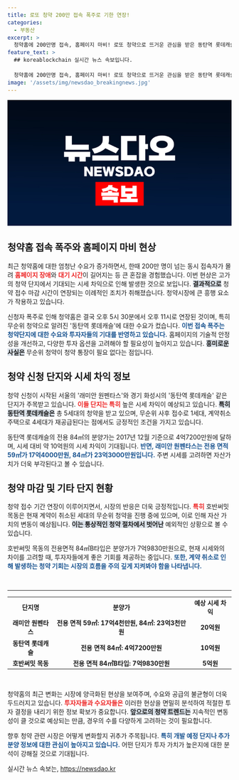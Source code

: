 ```yaml
---
title: 로또 청약 200만 접속 폭주로 기한 연장!
categories:
  - 부동산
excerpt: >
  청약홈에 200만명 접속, 홈페이지 마비! 로또 청약으로 뜨거운 관심을 받은 동탄역 롯데캐슬 등 10개 단지의 청약 마감이 이례적으로 연장됐다. 시세 차익 최대 20억원 기대! 클릭하고 자세한 소식을 확인하세요!
feature_text: >
  ## koreablockchain 실시간 뉴스 속보입니다.

  청약홈에 200만명 접속, 홈페이지 마비! 로또 청약으로 뜨거운 관심을 받은 동탄역 롯데캐슬 등 10개 단지의 청약 마감이 이례적으로 연장됐다. 시세 차익 최대 20억원 기대! 클릭하고 자세한 소식을 확인하세요!
image: '/assets/img/newsdao_breakingnews.jpg'
---
```


<p><img src="/assets/img/newsdao_breakingnews.jpg" alt="koreablockchain 속보" /></p>

<h2 data-ke-size="size26">청약홈 접속 폭주와 홈페이지 마비 현상</h2>

<p data-ke-size="size16">최근 청약홈에 대한 엄청난 수요가 증가하면서, 한때 200만 명이 넘는 동시 접속자가 몰려 <b><span style="color: #ee2323;">홈페이지 장애</span></b>와 <b><span style="color: #ee2323;">대기 시간</span></b>이 길어지는 등 큰 혼잡을 경험했습니다. 이번 현상은 고가의 청약 단지에서 기대되는 시세 차익으로 인해 발생한 것으로 보입니다. <b><span style="background-color: #21538527;">결과적으로</span></b> 청약 접수 마감 시간이 연장되는 이례적인 조치가 취해졌습니다. 청약시장에 큰 흥행 요소가 작용하고 있습니다.</p>

<p data-ke-size="size16">신청자 폭주로 인해 청약홈은 결국 오후 5시 30분에서 오후 11시로 연장된 것이며, 특히 무순위 청약으로 알려진 '동탄역 롯데캐슬'에 대한 수요가 컸습니다. <b><span style="color: #1a5490;">이번 접속 폭주는 청약단지에 대한 수요와 투자자들의 기대를 반영하고 있습니다.</span></b> 홈페이지의 기술적 안정성을 개선하고, 다양한 투자 옵션을 고려해야 할 필요성이 높아지고 있습니다. <b><span style="background-color: #21538527;">흥미로운 사실은</span></b> 무순위 청약이 청약 통장이 필요 없다는 점입니다.</p>

<h2 data-ke-size="size26">청약 신청 단지와 시세 차익 정보</h2>

<p data-ke-size="size16">청약 신청이 시작된 서울의 '래미안 원펜타스'와 경기 화성시의 '동탄역 롯데캐슬' 같은 단지가 주목받고 있습니다. <b><span style="color: #ee2323;">이들 단지는 특히</span></b> 높은 시세 차익이 예상되고 있습니다. <b><span style="background-color: #21538527;">특히 동탄역 롯데캐슬은</span></b> 총 5세대의 청약을 받고 있으며, 무순위 사후 접수로 1세대, 계약취소 주택으로 4세대가 재공급된다는 점에서도 긍정적인 조건을 가지고 있습니다.</p>

<p data-ke-size="size16">동탄역 롯데캐슬의 전용 84㎡의 분양가는 2017년 12월 기준으로 4억7200만원에 달하며, 시세 대비 약 10억원의 시세 차익이 기대됩니다. <b><span style="color: #1a5490;">반면, 래미안 원펜타스는 전용 면적 59㎡가 17억4000만원, 84㎡가 23억3000만원입니다.</span></b> 주변 시세를 고려하면 자산가치가 더욱 부각된다고 볼 수 있습니다.</p>

<h2 data-ke-size="size26">청약 마감 및 기타 단지 현황</h2>

<p data-ke-size="size16">청약 접수 기간 연장이 이루어지면서, 시장의 반응은 더욱 긍정적입니다. <b><span style="color: #ee2323;">특히</span></b> 호반써밋 목동은 현재 계약이 취소된 세대의 무순위 청약을 진행 중에 있으며, 이로 인해 자산 가치의 변동이 예상됩니다. <b><span style="background-color: #21538527;">이는 통상적인 청약 절차에서 벗어난</span></b> 예외적인 상황으로 볼 수 있습니다.</p>

<p data-ke-size="size16">호반써밋 목동의 전용면적 84㎡B타입은 분양가가 7억9830만원으로, 현재 시세와의 차이를 고려할 때, 투자자들에게 좋은 기회를 제공하는 중입니다. <b><span style="color: #1a5490;">또한, 계약 취소로 인해 발생하는 청약 기회는 시장의 흐름을 주의 깊게 지켜봐야 함을 나타냅니다.</span></b></p>

<p data-ke-size="size16">&nbsp;</p>

<hr>

<table>
  <tr>
    <td style="text-align: center; height: 17px;"><b>단지명</b></td>
    <td style="text-align: center; height: 17px;"><b>분양가</b></td>
    <td style="text-align: center; height: 17px;"><b>예상 시세 차익</b></td>
  </tr>
  <tr>
    <td style="text-align: center; height: 17px;"><b>래미안 원펜타스</b></td>
    <td style="text-align: center; height: 17px;"><b>전용 면적 59㎡: 17억4천만원, 84㎡: 23억3천만원</b></td>
    <td style="text-align: center; height: 17px;"><b>20억원</b></td>
  </tr>
  <tr>
    <td style="text-align: center; height: 17px;"><b>동탄역 롯데캐슬</b></td>
    <td style="text-align: center; height: 17px;"><b>전용 면적 84㎡: 4억7200만원</b></td>
    <td style="text-align: center; height: 17px;"><b>10억원</b></td>
  </tr>
  <tr>
    <td style="text-align: center; height: 17px;"><b>호반써밋 목동</b></td>
    <td style="text-align: center; height: 17px;"><b>전용 면적 84㎡B타입: 7억9830만원</b></td>
    <td style="text-align: center; height: 17px;"><b>5억원</b></td>
  </tr>
</table>

<p data-ke-size="size16">&nbsp;</p>

<p data-ke-size="size16">청약홈의 최근 변화는 시장에 양극화된 현상을 보여주며, 수요와 공급의 불균형이 더욱 두드러지고 있습니다. <b><span style="color: #ee2323;">투자자들과 수요자들은</span></b> 이러한 현상을 면밀히 분석하여 적절한 투자 결정을 내리기 위한 정보 확보가 중요합니다. <b><span style="background-color: #21538527;">앞으로의 청약 트렌드는</span></b> 지속적인 변동성이 클 것으로 예상되는 만큼, 경우의 수를 다양하게 고려하는 것이 필요합니다.</p>

<p data-ke-size="size16">향후 청약 관련 시장은 어떻게 변화할지 귀추가 주목됩니다. <b><span style="color: #1a5490;">특히 개발 예정 단지나 추가 분양 정보에 대한 관심이 높아지고 있습니다.</span></b> 어떤 단지가 투자 가치가 높은지에 대한 분석이 강해질 것으로 기대됩니다.</p>
실시간 뉴스 속보는, <a href="https://newsdao.kr" rel="dofollow">https://newsdao.kr</a>


